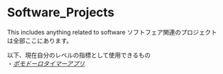 # Software_Projects
This includes anything related to software
ソフトフェア関連のプロジェクトは全部ここにあります。


以下、現在自分のレベルの指標として使用できるもの  
  ・[_ポモドーロタイマーアプリ_](Pmdr%20App)  
  
  

